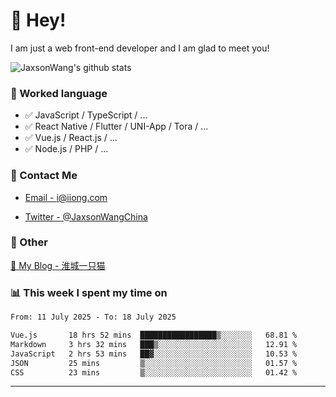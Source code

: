 # 👋 Hey!

I am just a web front-end developer and I am glad to meet you!

![JaxsonWang's github stats](https://github-readme-stats.vercel.app/api?username=JaxsonWang&&show_icons=true&&title_color=1abc9c&&icon_color=1abc9c)


### 📝 Worked language

- ✅ JavaScript / TypeScript / ...
- ✅ React Native / Flutter / UNI-App / Tora / ...
- ✅ Vue.js / React.js / ...
- ✅ Node.js / PHP / ...

### 📮 Contact Me

- [Email - i@iiong.com](mailto:i@iiong.com)

- [Twitter - @JaxsonWangChina](https://twitter.com/JaxsonWangChina)

### 🤪 Other

[📌 My Blog - 淮城一只猫](https://iiong.com)

### 📊 This week I spent my time on

<!--START_SECTION:waka-->

```txt
From: 11 July 2025 - To: 18 July 2025

Vue.js       18 hrs 52 mins  █████████████████▒░░░░░░░   68.81 %
Markdown     3 hrs 32 mins   ███▒░░░░░░░░░░░░░░░░░░░░░   12.91 %
JavaScript   2 hrs 53 mins   ██▓░░░░░░░░░░░░░░░░░░░░░░   10.53 %
JSON         25 mins         ▒░░░░░░░░░░░░░░░░░░░░░░░░   01.57 %
CSS          23 mins         ▒░░░░░░░░░░░░░░░░░░░░░░░░   01.42 %
```

<!--END_SECTION:waka-->

---
